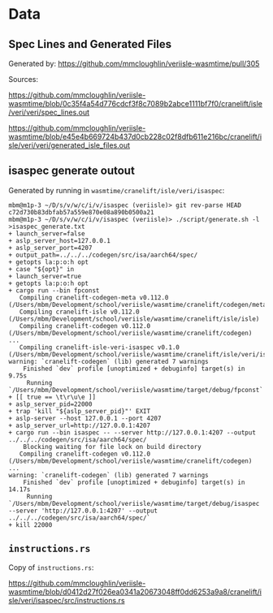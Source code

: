 # Data

## Spec Lines and Generated Files

Generated by: https://github.com/mmcloughlin/veriisle-wasmtime/pull/305

Sources:

https://github.com/mmcloughlin/veriisle-wasmtime/blob/0c35f4a54d776cdcf3f8c7089b2abce1111bf7f0/cranelift/isle/veri/veri/spec_lines.out

https://github.com/mmcloughlin/veriisle-wasmtime/blob/e45e4b669724b437d0cb228c02f8dfb611e216bc/cranelift/isle/veri/veri/generated_isle_files.out

## isaspec generate outout

Generated by running in `wasmtime/cranelift/isle/veri/isaspec`:
```
mbm@m1p-3 ~/D/s/v/w/c/i/v/isaspec (veriisle)> git rev-parse HEAD
c72d730b83dbfab57a559e870e08a890b0500a21
mbm@m1p-3 ~/D/s/v/w/c/i/v/isaspec (veriisle)> ./script/generate.sh -l >isaspec_generate.txt
+ launch_server=false
+ aslp_server_host=127.0.0.1
+ aslp_server_port=4207
+ output_path=../../../codegen/src/isa/aarch64/spec/
+ getopts la:p:o:h opt
+ case "${opt}" in
+ launch_server=true
+ getopts la:p:o:h opt
+ cargo run --bin fpconst
   Compiling cranelift-codegen-meta v0.112.0 (/Users/mbm/Development/school/veriisle/wasmtime/cranelift/codegen/meta)
   Compiling cranelift-isle v0.112.0 (/Users/mbm/Development/school/veriisle/wasmtime/cranelift/isle/isle)
   Compiling cranelift-codegen v0.112.0 (/Users/mbm/Development/school/veriisle/wasmtime/cranelift/codegen)
...
   Compiling cranelift-isle-veri-isaspec v0.1.0 (/Users/mbm/Development/school/veriisle/wasmtime/cranelift/isle/veri/isaspec)
warning: `cranelift-codegen` (lib) generated 7 warnings
    Finished `dev` profile [unoptimized + debuginfo] target(s) in 9.75s
     Running `/Users/mbm/Development/school/veriisle/wasmtime/target/debug/fpconst`
+ [[ true == \t\r\u\e ]]
+ aslp_server_pid=22000
+ trap 'kill "${aslp_server_pid}"' EXIT
+ aslp-server --host 127.0.0.1 --port 4207
+ aslp_server_url=http://127.0.0.1:4207
+ cargo run --bin isaspec -- --server http://127.0.0.1:4207 --output ../../../codegen/src/isa/aarch64/spec/
    Blocking waiting for file lock on build directory
   Compiling cranelift-codegen v0.112.0 (/Users/mbm/Development/school/veriisle/wasmtime/cranelift/codegen)
...
warning: `cranelift-codegen` (lib) generated 7 warnings
    Finished `dev` profile [unoptimized + debuginfo] target(s) in 14.17s
     Running `/Users/mbm/Development/school/veriisle/wasmtime/target/debug/isaspec --server 'http://127.0.0.1:4207' --output ../../../codegen/src/isa/aarch64/spec/`
+ kill 22000
```

## `instructions.rs`

Copy of `instructions.rs`:

https://github.com/mmcloughlin/veriisle-wasmtime/blob/d0412d27f026ea0341a20673048ff0dd6253a9a8/cranelift/isle/veri/isaspec/src/instructions.rs
